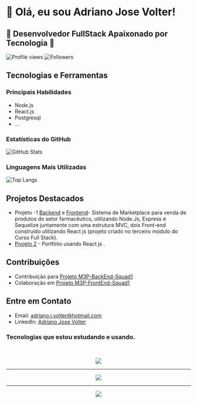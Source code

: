 # 👋 Olá, eu sou Adriano Jose Volter!

## 🚀 Desenvolvedor FullStack Apaixonado por Tecnologia 🚀

![Profile views](https://komarev.com/ghpvc/?username=adrianovolter&color=red)
![Followers](https://img.shields.io/github/followers/adrianovolter.svg?style=social&label=Follow&maxAge=2592000)

## Tecnologias e Ferramentas

### Principais Habilidades
- Node.js
- React.js
- Postgresql
- ...

### Estatísticas do GitHub
![GitHub Stats](https://github-readme-stats.vercel.app/api?username=adrianovolter&show_icons=true&theme=radical)

### Linguagens Mais Utilizadas
![Top Langs](https://github-readme-stats.vercel.app/api/top-langs/?username=adrianovolter&langs_count=10&layout=compact&theme=radical)

## Projetos Destacados
- Projeto -1 [Backend](https://github.com/AdrianoVolter/M3P-BackEnd-Squad1) e [Frontend](https://github.com/AdrianoVolter/M3P-FrontEnd-Squad1)- Sistema de Marketplace para venda de produtos do setor farmacêutico, utilizando Node.Js, Express e Sequelize juntamente com uma estrutura MVC, dois Front-end construído  utilizando React js (projeto criado no terceiro módulo do Curso Full Stack).
- [Projeto 2](https://github.com/AdrianoVolter/Projeto-Reactjs-Portifolio) - Portfólio   usando React js .

## Contribuições
- Contribuição para [Projeto M3P-BackEnd-Squad1](https://github.com/FullStack-Itaguacu/M3P-BackEnd-Squad1)
- Colaboração em [Projeto M3P-FrontEnd-Squad1](https://github.com/FullStack-Itaguacu/M3P-FrontEnd-Squad1)

## Entre em Contato
- Email: adriano.j.volter@hotmail.com
- LinkedIn: [Adriano Jose Volter](https://www.linkedin.com/in/adrianovolter/)


### Tecnologias que estou estudando e usando.

<br>
<p align="center">
  <a href="https://skillicons.dev">
    <img src="https://skillicons.dev/icons?i=nodejs,express,react,js,html,css,postgresql,md,python,bash,ts" />
  </a>
</p>

****
<p align="center">
  <a href="https://skillicons.dev">
    <img src="https://skillicons.dev/icons?i=git,linux,bootstrap,vscode,vercel,docker,github,sequelize" />
  </a>
</p>

****
<p align="center">
  <a href="https://skillicons.dev">
    <img src="https://skillicons.dev/icons?i=vite,netlify,discord,codepen,githubactions,jest,next" />
  </a>
</p>
